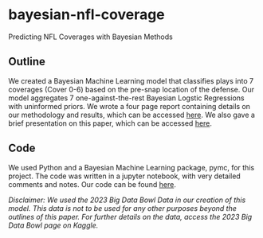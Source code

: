 # bayesian-nfl-coverage
Predicting NFL Coverages with Bayesian Methods

## Outline
We created a Bayesian Machine Learning model that classifies plays into 7 coverages (Cover 0-6) based on the pre-snap location of the defense. Our model aggregates 7 one-against-the-rest Bayesian Logstic Regressions with uninformed priors. We wrote a four page report containing details on our methodology and results, which can be accessed [here](Bayes_Project.ipynb). We also gave a brief presentation on this paper, which can be accessed [here](Bayes%20Project%20Presentation.pdf).

## Code
We used Python and a Bayesian Machine Learning package, pymc, for this project. The code was written in a jupyter notebook, with very detailed comments and notes. Our code can be found [here](`BayesFinalReport.pdf`). 


*Disclaimer: We used the 2023 Big Data Bowl Data in our creation of this model. This data is not to be used for any other purposes beyond the outlines of this paper. For further details on the data, access the 2023 Big Data Bowl page on Kaggle.*
